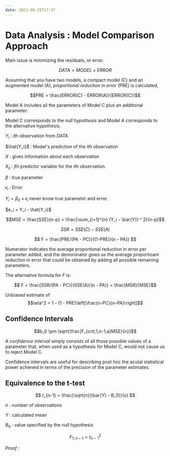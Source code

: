 ```yaml
---
date: 2021-06-25T17:37
---
```



# Data Analysis : Model Comparison Approach

Main issue is minimizing the residuals, or error. 

$$ DATA = MODEL + ERROR $$

Assuming that you have two models, a compact model (C) and an augmented model (A), *proportional reduction in error* (PRE) is calculated, 

$$PRE = \frac{ERROR(C) - ERROR(A)}{ERROR(C)}$$

Model A includes all the parameters of Model C plus an additional parameter.

Model C corresponds to the *null hypothesis* and Model A corresponds to the alternative hypothesis.


$Y_i$ : $i$th observation from $DATA$.

$\hat{Y_i}$ : Model's prediction of the $i$th observation

$X$ : gives information about each observation

$X_{ij}$ : $j$th predictor variable for the $i$th observation.

$\beta$ : true parameter

$\epsilon_{i}$ : Error 

$Y_i =  \beta_0 + \epsilon_{i}$ never know true parameter and error.

$e_i = Y_i - \hat{Y_i}$

$$MSE = \frac{SSE}{n-p}  = \frac{\sum_{i=1}^{n} (Y_i - \bar{Y}) ^ 2}{n-p}$$


$$ SSR = SSE(C) - SSE(A) $$



$$ F  = \frac{PRE/(PA - PC)}{(1-PRE)/(n - PA)} $$

Numerator indicates the average proportional reduction in error per parameter added, and the demoninator gives us the average proportioanl reduction in error that could be obtained by adding all possible remaining parameters.

The alternative formula for $F$ is:

$$ F = \frac{SSR/(PA - PC)}{SSE(A)/(n - PA)} = \frac{MSR}{MSE}$$



Unbiased estimate of $$\eta^2 = 1 - (1 - PRE)\left[\frac{n-PC}{n-PA}\right]$$


## Confidence Intervals

$$b_0 \pm \sqrt{\frac{F_{crit;1,n-1;a}MSE}{n}}$$

A *confidence interval* simply consists of all those possible values of a parameter that, when used as a hypothesis for Model C, would not cause us to reject Model C.

Confidence intervals are useful for describing post hoc the acutal statistical power achieved in terms of the precision of the parameter estimates. 


## Equivalence to the t-test

$$ t_{n-1} = \frac{\sqrt{n}(\bar{Y} - B_0)}{s} $$

$n$ : number of observations

$Y$ : calculated mean

$B_0$ : value specified by the null hypothesis

$$ F_{1, n-1} = t_{n-1}^2$$


*Proof* :